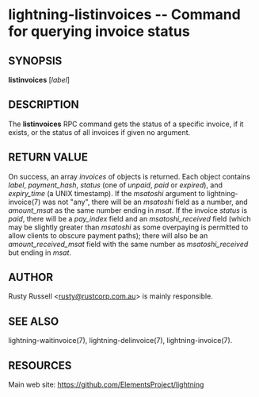 lightning-listinvoices -- Command for querying invoice status
=============================================================

SYNOPSIS
--------

**listinvoices** \[*label*\]

DESCRIPTION
-----------

The **listinvoices** RPC command gets the status of a specific invoice,
if it exists, or the status of all invoices if given no argument.

RETURN VALUE
------------

On success, an array *invoices* of objects is returned. Each object
contains *label*, *payment\_hash*, *status* (one of *unpaid*, *paid* or
*expired*), and *expiry\_time* (a UNIX timestamp). If the *msatoshi*
argument to lightning-invoice(7) was not "any", there will be an
*msatoshi* field as a number, and *amount\_msat* as the same number
ending in *msat*. If the invoice *status* is *paid*, there will be a
*pay\_index* field and an *msatoshi\_received* field (which may be
slightly greater than *msatoshi* as some overpaying is permitted to
allow clients to obscure payment paths); there will also be an
*amount\_received\_msat* field with the same number as
*msatoshi\_received* but ending in *msat*.

AUTHOR
------

Rusty Russell <<rusty@rustcorp.com.au>> is mainly responsible.

SEE ALSO
--------

lightning-waitinvoice(7), lightning-delinvoice(7), lightning-invoice(7).

RESOURCES
---------

Main web site: <https://github.com/ElementsProject/lightning>
